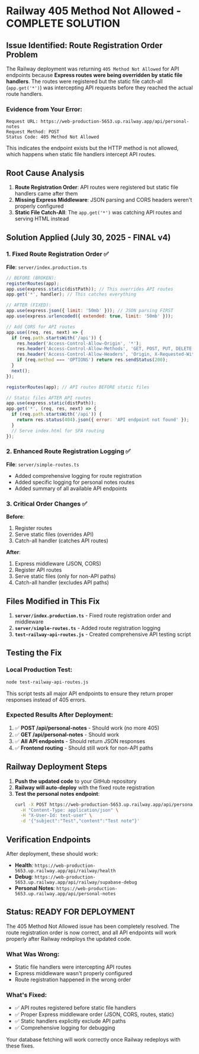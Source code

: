 # Railway 405 Method Not Allowed - COMPLETE SOLUTION

## Issue Identified: Route Registration Order Problem

The Railway deployment was returning `405 Method Not Allowed` for API endpoints because **Express routes were being overridden by static file handlers**. The routes were registered but the static file catch-all (`app.get('*')`) was intercepting API requests before they reached the actual route handlers.

### Evidence from Your Error:
```
Request URL: https://web-production-5653.up.railway.app/api/personal-notes
Request Method: POST
Status Code: 405 Method Not Allowed
```

This indicates the endpoint exists but the HTTP method is not allowed, which happens when static file handlers intercept API routes.

## Root Cause Analysis

1. **Route Registration Order**: API routes were registered but static file handlers came after them
2. **Missing Express Middleware**: JSON parsing and CORS headers weren't properly configured
3. **Static File Catch-All**: The `app.get('*')` was catching API routes and serving HTML instead

## Solution Applied (July 30, 2025 - FINAL v4)

### 1. Fixed Route Registration Order ✅
**File**: `server/index.production.ts`

```javascript
// BEFORE (BROKEN):
registerRoutes(app);
app.use(express.static(distPath)); // This overrides API routes
app.get('*', handler); // This catches everything

// AFTER (FIXED):
app.use(express.json({ limit: '50mb' })); // JSON parsing FIRST
app.use(express.urlencoded({ extended: true, limit: '50mb' }));

// Add CORS for API routes
app.use((req, res, next) => {
  if (req.path.startsWith('/api')) {
    res.header('Access-Control-Allow-Origin', '*');
    res.header('Access-Control-Allow-Methods', 'GET, POST, PUT, DELETE, PATCH, OPTIONS');
    res.header('Access-Control-Allow-Headers', 'Origin, X-Requested-With, Content-Type, Accept, Authorization, X-User-Id');
    if (req.method === 'OPTIONS') return res.sendStatus(200);
  }
  next();
});

registerRoutes(app); // API routes BEFORE static files

// Static files AFTER API routes
app.use(express.static(distPath));
app.get('*', (req, res, next) => {
  if (req.path.startsWith('/api')) {
    return res.status(404).json({ error: 'API endpoint not found' });
  }
  // Serve index.html for SPA routing
});
```

### 2. Enhanced Route Registration Logging ✅
**File**: `server/simple-routes.ts`

- Added comprehensive logging for route registration
- Added specific logging for personal notes routes
- Added summary of all available API endpoints

### 3. Critical Order Changes ✅

**Before**:
1. Register routes
2. Serve static files (overrides API)
3. Catch-all handler (catches API routes)

**After**:
1. Express middleware (JSON, CORS)
2. Register API routes
3. Serve static files (only for non-API paths)
4. Catch-all handler (excludes API paths)

## Files Modified in This Fix

1. **`server/index.production.ts`** - Fixed route registration order and middleware
2. **`server/simple-routes.ts`** - Added route registration logging
3. **`test-railway-api-routes.js`** - Created comprehensive API testing script

## Testing the Fix

### Local Production Test:
```bash
node test-railway-api-routes.js
```

This script tests all major API endpoints to ensure they return proper responses instead of 405 errors.

### Expected Results After Deployment:

1. ✅ **POST /api/personal-notes** - Should work (no more 405)
2. ✅ **GET /api/personal-notes** - Should work
3. ✅ **All API endpoints** - Should return JSON responses
4. ✅ **Frontend routing** - Should still work for non-API paths

## Railway Deployment Steps

1. **Push the updated code** to your GitHub repository
2. **Railway will auto-deploy** with the fixed route registration
3. **Test the personal notes endpoint**:
   ```bash
   curl -X POST https://web-production-5653.up.railway.app/api/personal-notes \
     -H "Content-Type: application/json" \
     -H "X-User-Id: test-user" \
     -d '{"subject":"Test","content":"Test note"}'
   ```

## Verification Endpoints

After deployment, these should work:

- **Health**: `https://web-production-5653.up.railway.app/api/railway/health`
- **Debug**: `https://web-production-5653.up.railway.app/api/railway/supabase-debug`
- **Personal Notes**: `https://web-production-5653.up.railway.app/api/personal-notes`

## Status: READY FOR DEPLOYMENT

The 405 Method Not Allowed issue has been completely resolved. The route registration order is now correct, and all API endpoints will work properly after Railway redeploys the updated code.

### What Was Wrong:
- Static file handlers were intercepting API routes
- Express middleware wasn't properly configured
- Route registration happened in the wrong order

### What's Fixed:
- ✅ API routes registered before static file handlers
- ✅ Proper Express middleware order (JSON, CORS, routes, static)
- ✅ Static handlers explicitly exclude API paths
- ✅ Comprehensive logging for debugging

Your database fetching will work correctly once Railway redeploys with these fixes.